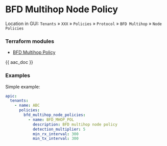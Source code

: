 # BFD Multihop Node Policy

Location in GUI:
`Tenants` » `XXX` » `Policies` » `Protocol` » `BFD Multihop` » `Node Policies`

### Terraform modules

* [BFD Multihop Policy](https://registry.terraform.io/modules/netascode/bfd-multihop-node-policy/aci/latest)

{{ aac_doc }}

### Examples

Simple example:

```yaml
apic:
  tenants:
    - name: ABC
      policies:
        bfd_multihop_node_policies:
          - name: BFD_MHOP_POL
            description: BFD multihop node policy
            detection_multiplier: 5
            min_rx_interval: 300
            min_tx_interval: 300
```
